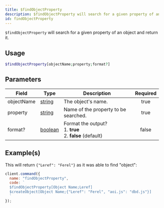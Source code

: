 ```yaml
---
title: $findObjectProperty
description: $findObjectProperty will search for a given property of an object and return it.
id: findObjectProperty
---
```


`$findObjectProperty` will search for a given property of an object and return it.

## Usage

```php
$findObjectProperty[objectName;property;format?]
```

## Parameters

| Field      | Type                                                                                                | Description                                                   | Required |
| ---------- | --------------------------------------------------------------------------------------------------- | ------------------------------------------------------------- | :------: |
| objectName | [string](https://developer.mozilla.org/en-US/docs/Web/JavaScript/Reference/Global_Objects/String)   | The object's name.                                            |   true   |
| property   | [string](https://developer.mozilla.org/en-US/docs/Web/JavaScript/Reference/Global_Objects/String)   | Name of the property to be searched.                          |   true   |
| format?    | [boolean](https://developer.mozilla.org/en-US/docs/Web/JavaScript/Reference/Global_Objects/Boolean) | Format the output?<br/>1. **true**<br/>2. **false** (default) |   false  |

## Example(s)

This will return `{"Leref": "Ferel"}` as it was able to find "object":

```javascript
client.command({
  name: "findObjectProperty",
  code: `
  $findObjectProperty[Object Name;Leref]
  $createObject[Object Name;{"Leref": "Ferel", "aoi.js": "dbd.js"}]
  `
});
```
